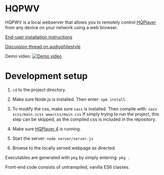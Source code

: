 # HQPWV    
  
HQPWV is a local webserver that allows you to remotely control [HQPlayer](https://www.signalyst.com/consumer.html)  from any device on your network using a web browser.

[End-user installation instructions](https://github.com/zeropointnine/hqpwv/blob/master/readme_enduser.md)

[Discussion thread on audiophilestyle](https://audiophilestyle.com/forums/topic/63831-hqpwv-hqplayer-web-viewer)

Demo video:
[![Demo video](https://i.vimeocdn.com/video/1226369138?mw=1200&mh=750)](https://vimeo.com/593569610 "Demo video")


# Development setup  
  
1. `cd` to the project directory.
  
2. Make sure Node.js is installed. Then enter:
`npm install`. 
  
3. To modify the css, make sure `sass` is installed. Then compile with:
`sass scss/main.scss www/css/main.css`
If simply trying to run the project, this step can be skipped, as the compiled css is included in the repository.
  
4. Make sure [HQPlayer 4](https://www.signalyst.com/consumer.html) is running.

5. Start the server:
`node server/server.js`

6. Browse to the locally served webpage as directed.

Executables are generated with `pkg` by simply entering:
`pkg .`

Front-end code consists of untranspiled, vanilla ES6 classes.